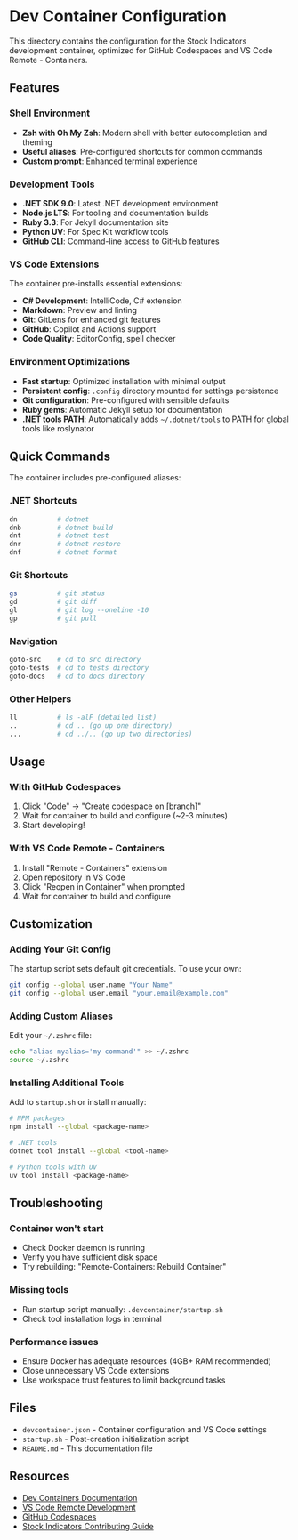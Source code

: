 # Dev Container Configuration

This directory contains the configuration for the Stock Indicators development container, optimized for GitHub Codespaces and VS Code Remote - Containers.

## Features

### Shell Environment

- **Zsh with Oh My Zsh**: Modern shell with better autocompletion and theming
- **Useful aliases**: Pre-configured shortcuts for common commands
- **Custom prompt**: Enhanced terminal experience

### Development Tools

- **.NET SDK 9.0**: Latest .NET development environment
- **Node.js LTS**: For tooling and documentation builds
- **Ruby 3.3**: For Jekyll documentation site
- **Python UV**: For Spec Kit workflow tools
- **GitHub CLI**: Command-line access to GitHub features

### VS Code Extensions

The container pre-installs essential extensions:

- **C# Development**: IntelliCode, C# extension
- **Markdown**: Preview and linting
- **Git**: GitLens for enhanced git features
- **GitHub**: Copilot and Actions support
- **Code Quality**: EditorConfig, spell checker

### Environment Optimizations

- **Fast startup**: Optimized installation with minimal output
- **Persistent config**: `.config` directory mounted for settings persistence
- **Git configuration**: Pre-configured with sensible defaults
- **Ruby gems**: Automatic Jekyll setup for documentation
- **.NET tools PATH**: Automatically adds `~/.dotnet/tools` to PATH for global tools like roslynator

## Quick Commands

The container includes pre-configured aliases:

### .NET Shortcuts

```bash
dn          # dotnet
dnb         # dotnet build
dnt         # dotnet test
dnr         # dotnet restore
dnf         # dotnet format
```

### Git Shortcuts

```bash
gs          # git status
gd          # git diff
gl          # git log --oneline -10
gp          # git pull
```

### Navigation

```bash
goto-src    # cd to src directory
goto-tests  # cd to tests directory
goto-docs   # cd to docs directory
```

### Other Helpers

```bash
ll          # ls -alF (detailed list)
..          # cd .. (go up one directory)
...         # cd ../.. (go up two directories)
```

## Usage

### With GitHub Codespaces

1. Click "Code" → "Create codespace on [branch]"
2. Wait for container to build and configure (~2-3 minutes)
3. Start developing!

### With VS Code Remote - Containers

1. Install "Remote - Containers" extension
2. Open repository in VS Code
3. Click "Reopen in Container" when prompted
4. Wait for container to build and configure

## Customization

### Adding Your Git Config

The startup script sets default git credentials. To use your own:

```bash
git config --global user.name "Your Name"
git config --global user.email "your.email@example.com"
```

### Adding Custom Aliases

Edit your `~/.zshrc` file:

```bash
echo "alias myalias='my command'" >> ~/.zshrc
source ~/.zshrc
```

### Installing Additional Tools

Add to `startup.sh` or install manually:

```bash
# NPM packages
npm install --global <package-name>

# .NET tools
dotnet tool install --global <tool-name>

# Python tools with UV
uv tool install <package-name>
```

## Troubleshooting

### Container won't start

- Check Docker daemon is running
- Verify you have sufficient disk space
- Try rebuilding: "Remote-Containers: Rebuild Container"

### Missing tools

- Run startup script manually: `.devcontainer/startup.sh`
- Check tool installation logs in terminal

### Performance issues

- Ensure Docker has adequate resources (4GB+ RAM recommended)
- Close unnecessary VS Code extensions
- Use workspace trust features to limit background tasks

## Files

- `devcontainer.json` - Container configuration and VS Code settings
- `startup.sh` - Post-creation initialization script
- `README.md` - This documentation file

## Resources

- [Dev Containers Documentation](https://containers.dev/)
- [VS Code Remote Development](https://code.visualstudio.com/docs/remote/remote-overview)
- [GitHub Codespaces](https://github.com/features/codespaces)
- [Stock Indicators Contributing Guide](../docs/contributing.md)
